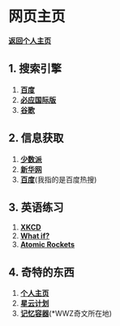 # 网页主页

**[返回个人主页](https://ap1028.github.io/)**

## 1. 搜索引擎

1. **[百度](https://www.baidu.com/)**
2. **[必应国际版](https://cn.bing.com/?ensearch=1&FORM=BEHPTB)**
3. **[谷歌](www.google.com)**

## 2. 信息获取

1. **[少数派](https://sspai.com/)**
2. **[新华网](http://www.news.cn/)**
3. **[百度](https://www.baidu.com/)**(我指的是百度热搜)

## 3. 英语练习

1. **[XKCD](https://xkcd.com/)**
2. **[What if?](https://what-if.xkcd.com/archive)**
3. **[Atomic Rockets](http://www.projectrho.com/public_html/rocket/)**

## 4. 奇特的东西

1. **[个人主页](https://ap1028.github.io/)**
2. **[星云计划](https://ap1028.github.io/ProjectNebula/)**
3. **[记忆容器](https://ap1028.github.io/MemoryContainer/)**(\*WWZ奇文所在地)